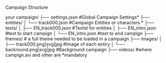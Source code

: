 Campaign Structure

your campaign/
├── settings.json #Global Campaign Settings*
├── entities/
│   └── track000.json #Campaign Entities or characters *
├── texts/
│   ├── EN_track000.json #Textst for entities
│   ├── EN_intro.json #text to start campign
│   └── EN_intro.json #text to end campign
├── themes/ # a full theme needed to be loaded in a campaign
├── images/
│   ├── track000.png|svg|jpg #Image of each entiry
│   └── backround.png|svg|jpg #Background campaign
├── videos/ #where campign.avi and other are
*mandatory
